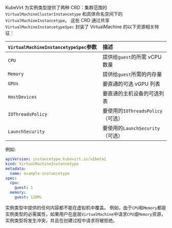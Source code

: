 
KubeVirt 为实例类型提供了两种 CRD：集群范围的 `VirtualMachineClusterInstancetype` 和具体命名空间下的 `VirtualMachineInstancetype`。 这些 CRD 通过共享 `VirtualMachineInstancetypeSpec` 封装了 VirtualMachine 的以下资源相关特征：

| <div style="width:280px">`VirtualMachineInstancetypeSpec`参数</div> | 描述                        |
|:------------------------------------------------------------------|:--------------------------|
| `CPU`                                                             | 提供给`guest`的所需 vCPU 数量     |
| `Memory`                                                          | 提供给`guest`所需的内存量          |
| `GPUs`                                                            | 要直通的可选 vGPU 列表            |
| `HostDevices`                                                     | 要直通的主机设备的可选列表             |
| `IOThreadsPolicy`                                                 | 要使用的`IOThreadsPolicy`（可选） |
| `LaunchSecurity`                                                  | 要使用的`LaunchSecurity`（可选）  |

例如:

```yaml linenums="1"
apiVersion: instancetype.kubevirt.io/v1beta1
kind: VirtualMachineInstancetype
metadata:
  name: example-instancetype
spec:
  cpu:
    guest: 1
  memory:
    guest: 128Mi
```

实例类型中提供的任何内容都不能在虚拟机中覆盖。 例如，由于`CPU`和`Memory`都是实例类型的必需属性，如果用户在底层`VirtualMachine`中请求`CPU`或`Memory`资源，实例类型将发生冲突，并且在创建过程中请求将被拒绝。
